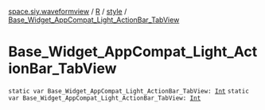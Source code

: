 [space.siy.waveformview](../../index.md) / [R](../index.md) / [style](index.md) / [Base_Widget_AppCompat_Light_ActionBar_TabView](./-base_-widget_-app-compat_-light_-action-bar_-tab-view.md)

# Base_Widget_AppCompat_Light_ActionBar_TabView

`static var Base_Widget_AppCompat_Light_ActionBar_TabView: `[`Int`](https://kotlinlang.org/api/latest/jvm/stdlib/kotlin/-int/index.html)
`static var Base_Widget_AppCompat_Light_ActionBar_TabView: `[`Int`](https://kotlinlang.org/api/latest/jvm/stdlib/kotlin/-int/index.html)